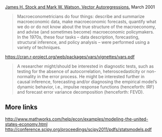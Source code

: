[James H. Stock and Mark W. Watson. Vector Autoregressions.](http://faculty.washington.edu/ezivot/econ584/stck_watson_var.pdf) 
March 2001


> Macroeconometricians do four things: describe and summarize macroeconomic
> data, make macroeconomic forecasts, quantify what we do or do not know about the true
> structure of the macroeconomy, and advise (and sometimes become) macroeconomic
> policymakers. In the 1970s, these four tasks – data description, forecasting, structural
> inference, and policy analysis – were performed using a variety of techniques. 

<https://cran.r-project.org/web/packages/vars/vignettes/vars.pdf>

> A researcher might/should be interested in diagnostic tests, such as testing for the absence of
> autocorrelation, heteroscedasticity or non-normality in the error process. He might be interested
> further in causal inference, forecasting and/or diagnosing the empirical model’s dynamic
> behavior, i.e., impulse response functions (henceforth: IRF) and forecast error variance decomposition
> (henceforth: FEVD).

## More links
<http://www.mathworks.com/help/econ/examples/modeling-the-united-states-economy.html>
<http://conference.scipy.org/proceedings/scipy2011/pdfs/statsmodels.pdf>
